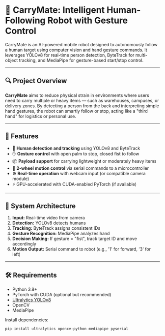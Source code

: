 # 🤖 CarryMate: Intelligent Human-Following Robot with Gesture Control

CarryMate is an AI-powered mobile robot designed to autonomously follow a human target using computer vision and hand gesture commands. It leverages YOLOv8 for real-time person detection, ByteTrack for multi-object tracking, and MediaPipe for gesture-based start/stop control.

---

## 🔍 Project Overview

**CarryMate** aims to reduce physical strain in environments where users need to carry multiple or heavy items — such as warehouses, campuses, or delivery zones. By detecting a person from the back and interpreting simple hand gestures, the robot can smartly follow or stop, acting like a "third hand" for logistics or personal use.

---

## 🎯 Features

- 🧠 **Human detection and tracking** using YOLOv8 and ByteTrack
- ✋ **Gesture control** with open palm to stop, closed fist to follow
- 📦 **Payload support** for carrying lightweight or moderately heavy items
- 🛞 **2-wheel motion control** via serial commands to a microcontroller
- ⚙️ **Real-time operation** with webcam input (or compatible camera module)
- ⚡ GPU-accelerated with CUDA-enabled PyTorch (if available)

---

## 🚀 System Architecture

1. **Input:** Real-time video from camera
2. **Detection:** YOLOv8 detects humans
3. **Tracking:** ByteTrack assigns consistent IDs
4. **Gesture Recognition:** MediaPipe analyzes hand
5. **Decision Making:** If gesture = "fist", track target ID and move accordingly
6. **Motion Output:** Serial command to robot (e.g., '1' for forward, '3' for left)

---

## 🛠️ Requirements

- Python 3.8+
- PyTorch with CUDA (optional but recommended)
- [Ultralytics YOLOv8](https://github.com/ultralytics/ultralytics)
- OpenCV
- MediaPipe

Install dependencies:

```bash
pip install ultralytics opencv-python mediapipe pyserial
